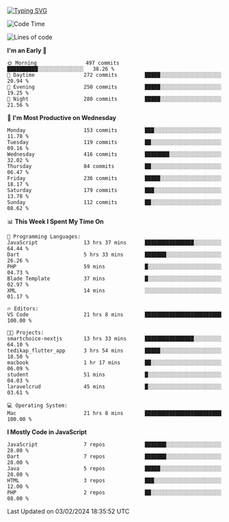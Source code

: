 
<a href="https://git.io/typing-svg"><img src="https://readme-typing-svg.demolab.com?font=Source+Code+Pro&pause=1000&random=false&width=435&lines=Hey+%F0%9F%A5%B6+iam+Yasa+Kafi+Razzan" alt="Typing SVG" /></a>
<!--START_SECTION:waka-->
![Code Time](http://img.shields.io/badge/Code%20Time-208%20hrs%2035%20mins-blue)

![Lines of code](https://img.shields.io/badge/From%20Hello%20World%20I%27ve%20Written-517.6%20thousand%20lines%20of%20code-blue)

**I'm an Early 🐤** 

```text
🌞 Morning                497 commits         ██████████░░░░░░░░░░░░░░░   38.26 % 
🌆 Daytime                272 commits         █████░░░░░░░░░░░░░░░░░░░░   20.94 % 
🌃 Evening                250 commits         █████░░░░░░░░░░░░░░░░░░░░   19.25 % 
🌙 Night                  280 commits         █████░░░░░░░░░░░░░░░░░░░░   21.56 % 
```
📅 **I'm Most Productive on Wednesday** 

```text
Monday                   153 commits         ███░░░░░░░░░░░░░░░░░░░░░░   11.78 % 
Tuesday                  119 commits         ██░░░░░░░░░░░░░░░░░░░░░░░   09.16 % 
Wednesday                416 commits         ████████░░░░░░░░░░░░░░░░░   32.02 % 
Thursday                 84 commits          ██░░░░░░░░░░░░░░░░░░░░░░░   06.47 % 
Friday                   236 commits         █████░░░░░░░░░░░░░░░░░░░░   18.17 % 
Saturday                 179 commits         ███░░░░░░░░░░░░░░░░░░░░░░   13.78 % 
Sunday                   112 commits         ██░░░░░░░░░░░░░░░░░░░░░░░   08.62 % 
```


📊 **This Week I Spent My Time On** 

```text
💬 Programming Languages: 
JavaScript               13 hrs 37 mins      ████████████████░░░░░░░░░   64.44 % 
Dart                     5 hrs 33 mins       ███████░░░░░░░░░░░░░░░░░░   26.26 % 
PHP                      59 mins             █░░░░░░░░░░░░░░░░░░░░░░░░   04.73 % 
Blade Template           37 mins             █░░░░░░░░░░░░░░░░░░░░░░░░   02.97 % 
XML                      14 mins             ░░░░░░░░░░░░░░░░░░░░░░░░░   01.17 % 

🔥 Editors: 
VS Code                  21 hrs 8 mins       █████████████████████████   100.00 % 

🐱‍💻 Projects: 
smartchoice-nextjs       13 hrs 33 mins      ████████████████░░░░░░░░░   64.10 % 
tedikap_flutter_app      3 hrs 54 mins       █████░░░░░░░░░░░░░░░░░░░░   18.50 % 
macbook                  1 hr 17 mins        ██░░░░░░░░░░░░░░░░░░░░░░░   06.09 % 
student                  51 mins             █░░░░░░░░░░░░░░░░░░░░░░░░   04.03 % 
laravelcrud              45 mins             █░░░░░░░░░░░░░░░░░░░░░░░░   03.61 % 

💻 Operating System: 
Mac                      21 hrs 8 mins       █████████████████████████   100.00 % 
```

**I Mostly Code in JavaScript** 

```text
JavaScript               7 repos             ███████░░░░░░░░░░░░░░░░░░   28.00 % 
Dart                     7 repos             ███████░░░░░░░░░░░░░░░░░░   28.00 % 
Java                     5 repos             █████░░░░░░░░░░░░░░░░░░░░   20.00 % 
HTML                     3 repos             ███░░░░░░░░░░░░░░░░░░░░░░   12.00 % 
PHP                      2 repos             ██░░░░░░░░░░░░░░░░░░░░░░░   08.00 % 
```




 Last Updated on 03/02/2024 18:35:52 UTC
<!--END_SECTION:waka-->
